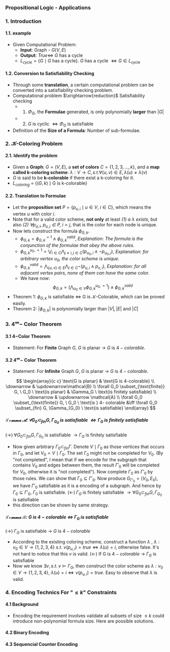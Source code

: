 ### Propositional Logic - Applications

### 1. Introduction

#### 1.1.  example

- Given Computational Problem:
 	- **Input**: Graph - $G(V,E)$
 	- **Output**: $True \iff$ $G$ has a cycle
 	- $L_{cycle} = \{G \mid G\text{ has a cycle}\}$. $G$ has a cycle $\iff G \in L_{cycle}$

#### 1.2. Conversion to Satisfiability Checking

- Through some **translation**, a certain computational problem can be converted into a satisfiability checking problem.
- Computational problem $\xrightarrow{reduction}$ Satisfiability checking
 	- 1. $\Phi_G$, the **Formulae** generated, is only polynomially **larger** than $|G|$
 	- 2. $G$ is cyclic $\iff \Phi_G$ is satisfiable
- Definition of the **Size of a Formula**: Number of sub-formulae.

### 2. $\mathcal{K}$-Coloring Problem

#### 2.1. Identify the problem

- Given a **Graph**: $G =(V, E)$, a **set of colors** $C=\{1,2,3,..., k\}$, and a **map called k-coloring scheme**: $\lambda: V \to C, s.t. \forall (u, v) \in E, \lambda(u) \neq \lambda(v)$
- $G$ is said to be **k-colorable** if there exist a k-coloring for it.
- $L_{coloring}$ = $\{(G, k) \mid \text{G is k-colorable}\}$

#### 2.2. Translation to Formulae

- Let the **proposition set** $P = \{p_{u, i} \mid u \in V,\; i \in C\}$, which means the vertex $u$ with color $i$.
- Note that for a valid color scheme, **not only** at least *(1) a $\lambda$ exists*, but also *(2) $\forall p_{u,i},\;p_{u,j} \in P,\;i=j$*, that is the color for each node is unique.
- Now lets construct the formula $\phi_{G,k}$.
 	- $\phi_{G, k} = \phi_{G, k}^{=1} \land \phi_{G, k}^{valid}$, *Explanation: The formula is the conjunction of the formulae that obey the above rules.*
 	- $\phi_{G, k}^{u_0, =1} = \bigvee_{i \in C} \bigwedge_{j \neq i, j \in C} (p_{u_0, i} \land \neg p_{u_0, j})$, *Explanation: for arbitrary vertex $u_0$, the color scheme is unique.*
 	- $\phi_{G, k}^{valid}= \bigwedge_{\{u, v\}\in E}\bigwedge_{i\in C} \neg(p_{u,i}\land p_{v,i})$, *Explanation: for all adjacent vertex pairs, none of them can have the same color.*
 	- We have now:$$\phi_{G,k}=(\bigwedge_{u_0 \in V} \phi_{G,k}^{u_0,=1}) \land \phi_{G, k}^{valid}$$
- Theorem 1: $\phi_{G,k}$ is satisfiable $\iff$ G is $\mathcal{K}$-Colorable, which can be proved easily.
- Theorem 2:  $|\phi_{G,k}|$ is polynomially larger than $|V|,|E|$ and $|C|$

### 3. $4^\infty-$ Color Theorem

#### 3.1 $4-$Color Theorem

- Statement: For **Finite** Graph $G$, $G$ is planar $\rightarrow$ $G$ is $4-colorable$.

#### 3.2 $4^\infty-$ Color Theorem

- Statement: For **Infinite** Graph $G$, $G$ is planar $\rightarrow$ $G$ is $4-colorable$.

$$
 \begin{array}{c c} \text{G is planar} & \text{G is 4-colorable} \\ \downarrow & \updownarrow\mathcal{B} \\ \forall G_0 \subset_{\text{finite}} G, \ G_0 \ \text{is planar} & \Gamma_G \ \text{is finitely satisfiable} \\ \downarrow & \updownarrow \mathcal{A} \\ \forall G_0 \subset_{\text{finite}} G, \ G_0 \ \text{is } 4- colorable &\iff \forall G_0 \subset_{fin} G, \Gamma_{G_0} \ \text{is satisfiable} \end{array}
$$

##### $\mathcal{Lemma \;A:}$ $\forall G_0 \subset_{fin}G, \Gamma_{G_0}$ is satisfiable $\iff \Gamma_G$ is finitely satisfiable

$(\rightarrow)\;\forall G_0 \subset_{fin}G, \Gamma_{G_0}$ is satisfiable $\rightarrow \Gamma_G$ is finitely satisfiable

- Now given arbitrary $\Gamma_0 \subset_{fin} \Gamma$. Denote $V\mid \Gamma_0$ as those vertices that occurs in $\Gamma_0$, and let $V_0=V\mid \Gamma_0$. The set $\Gamma_0$ might not be completed for $V_0$. (By "not completed", I mean that if we encode for the subgraph that contains $V_0$ and edges between them, the result $\Gamma'_0$ will be completed for $V_0$, otherwise it is "not completed"). Now complete $\Gamma_0$ as $\Gamma'_0$  by those rules. We can show that $\Gamma_0\subseteq \Gamma'_0$. Now produce $G_{\Gamma'_0}=(V_0,E_0)$, we have $\Gamma'_0$ satisfiable as it is a encoding of a subgraph. And hence by $\Gamma_0\subseteq \Gamma'_0$, $\Gamma_0$ is satisfiable.
$(\leftarrow)\;\Gamma_G$ is finitely satisfiable $\rightarrow \forall G_0 \subset_{fin}G, \Gamma_{G_0}$ is satisfiable
- this direction can be shown by same strategy.

##### $\mathcal{Lemma \;B:}$ $G$ is $4-colorable$ $\iff$ $\Gamma_G$ is satisfiable

$(\rightarrow)$ $\Gamma_G$ is satisfiable $\rightarrow$ $G$ is $4-colorable$

- According to the existing coloring scheme, construct a function $\lambda$ , $\lambda: v_0 \in V\to\{1,2,3,4\}$ $s.t.$ $v(p_{u,i}) = true \iff \lambda(u)=i$, otherwise false. It's not hard to notice that this $v$ is valid.
$(\leftarrow)$ If G is $4-colorable$ $\rightarrow$  $\Gamma_G$ is satisfiable
- Now we know $\exists v, s.t.\; v \models \Gamma_G$, then construct the color scheme as $\lambda: v_0 \in V \to \{1,2,3,4\}$, $\lambda(u)=i \iff v(p_{u,i})=true$. Easy to observe that $\lambda$ is valid.

### 4. Encoding Technics For  "$\leq k$"  Constraints

#### 4.1 Background

- Encoding the requirement involves validate all subsets of size $\leq k$ could introduce non-polynomial formula size. Here are possible solutions.

#### 4.2 Binary Encoding

#### 4.3 Sequencial Counter Encoding
